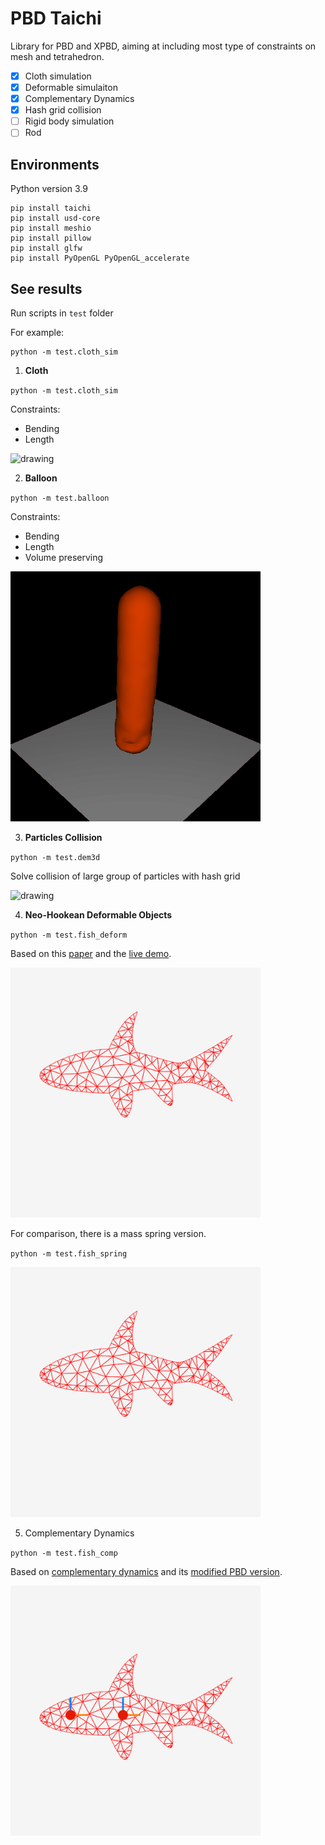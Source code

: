 # PBD Taichi

Library for PBD and XPBD, aiming at including most type of constraints on mesh and tetrahedron.

- [x] Cloth simulation
- [x] Deformable simulaiton
- [X] Complementary Dynamics
- [X] Hash grid collision
- [ ] Rigid body simulation
- [ ] Rod

## Environments

Python version 3.9

```shell
pip install taichi 
pip install usd-core
pip install meshio
pip install pillow
pip install glfw
pip install PyOpenGL PyOpenGL_accelerate
``` 

## See results

Run scripts in `test` folder

For example:
```shell
python -m test.cloth_sim
```

1. **Cloth**

`python -m test.cloth_sim`

Constraints:
- Bending
- Length

<img src=".//preview//cloth.gif" alt="drawing" width="400"/>

2. **Balloon**

`python -m test.balloon`

Constraints:
- Bending
- Length
- Volume preserving

<img src=".//preview//balloon.gif" alt="drawing" width="400"/>

3. **Particles Collision**

`python -m test.dem3d`

Solve collision of large group of particles with hash grid

<img src=".//preview//DEM.gif" alt="drawing" width="400"/>

4. **Neo-Hookean Deformable Objects**

`python -m test.fish_deform`

Based on this [paper](https://matthias-research.github.io/pages/publications/neohookean.pdf) and the [live demo](https://matthias-research.github.io/pages/tenMinutePhysics/10-softBodies.html).

<img src=".//preview//fish_deform.gif" alt="drawing" width="400"/>

For comparison, there is a mass spring version.

`python -m test.fish_spring`

<img src=".//preview//fish_spring.gif" alt="drawing" width="400"/>

5. Complementary Dynamics

`python -m test.fish_comp`

Based on [complementary dynamics](https://www.dgp.toronto.edu/projects/complementary-dynamics/) and its [modified PBD version](https://yoharol.github.io/pages/control_pbd/).


<img src=".//preview//fish_comp.gif" alt="drawing" width="400"/>